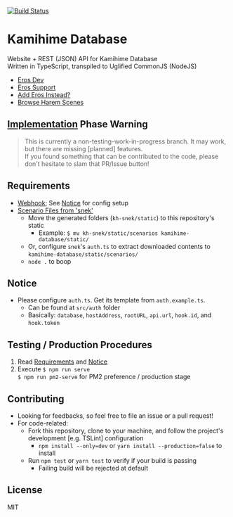 [![Build Status](https://travis-ci.org/gazmull/kamihime-database.svg?branch=2.0.0)](https://travis-ci.org/gazmull/kamihime-database)
# Kamihime Database

Website + REST (JSON) API for Kamihime Database
<br> Written in TypeScript, transpiled to Uglified CommonJS (NodeJS)

- [Eros Dev](http://erosdev.thegzm.space)
- [Eros Support](http://support.thegzm.space)
- [Add Eros Instead?](http://addbot.thegzm.space)
- [Browse Harem Scenes](http://kamihimedb.thegzm.space)

## <u>**Implementation**</u> Phase Warning
> This is currently a non-testing-work-in-progress branch. It may work, but there are missing [planned] features.
  <br> If you found something that can be contributed to the code, please don't hesitate to slam that PR/Issue button!

## Requirements
- [Webhook](https://support.discordapp.com/hc/en-us/articles/228383668); See [Notice](#Notice) for config setup
- [Scenario Files from 'snek'](/gazmull/kh-snek)
  - Move the generated folders (`kh-snek/static`) to this repository's static
    - Example: `$ mv kh-snek/static/scenarios kamihime-database/static/`
  - Or, configure `snek`'s `auth.ts` to extract downloaded contents to `kamihime-database/static/scenarios/`
  - `node .` to boop

## Notice
- Please configure `auth.ts`. Get its template from `auth.example.ts`.
  - Can be found at `src/auth` folder
  - Basically: `database`, `hostAddress`, `rootURL`, `api.url`, `hook.id`, and `hook.token`

## Testing / Production Procedures
1. Read [Requirements](#Requirements) and [Notice](#Notice)
2. Execute `$ npm run serve`
  <br> `$ npm run pm2-serve` for PM2 preference / production stage

## Contributing
- Looking for feedbacks, so feel free to file an issue or a pull request!
- For code-related:
  - Fork this repository, clone to your machine, and follow the project's development [e.g. TSLint] configuration
    - `npm install --only=dev` or `yarn install --production=false` to install
  - Run `npm test` or `yarn test` to verify if your build is passing
    - Failing build will be rejected at default

## License
  MIT
